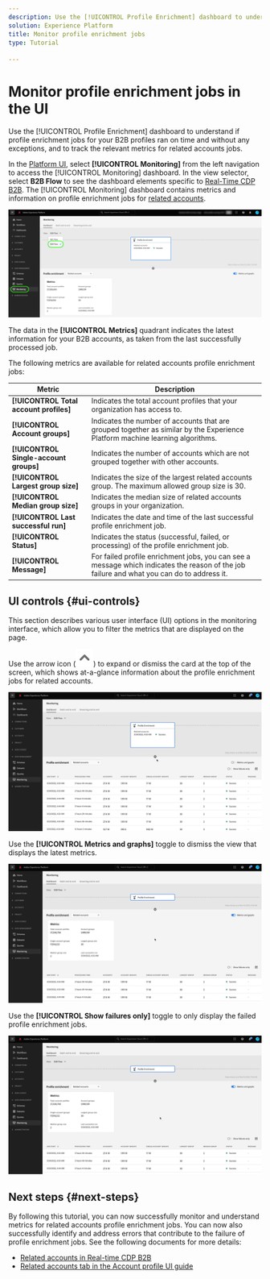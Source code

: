 ```yaml
---
description: Use the [!UICONTROL Profile Enrichment] dashboard to understand if profile enrichment jobs ran on time and without any exceptions, and to track the relevant metrics for related accounts.
solution: Experience Platform
title: Monitor profile enrichment jobs
type: Tutorial

---
```

# Monitor profile enrichment jobs in the UI

Use the [!UICONTROL Profile Enrichment] dashboard to understand if profile enrichment jobs for your B2B profiles ran on time and without any exceptions, and to track the relevant metrics for related accounts jobs.

In the [Platform UI](https://platform.adobe.com), select **[!UICONTROL Monitoring]** from the left navigation to access the [!UICONTROL Monitoring] dashboard. In the view selector, select **B2B Flow** to see the dashboard elements specific to [Real-Time CDP B2B](/help/rtcdp/b2b-overview.md).  The [!UICONTROL Monitoring] dashboard contains metrics and information on profile enrichment jobs for [related accounts](/help/rtcdp/b2b-ai-ml-services/related-accounts.md).

![Profile enrichment jobs monitoring](/help/dataflows/assets/ui/b2b/monitoring-profile-enrichment-jobs.png)

The data in the **[!UICONTROL Metrics]** quadrant indicates the latest information for your B2B accounts, as taken from the last successfully processed job.

The following metrics are available for related accounts profile enrichment jobs:

| Metric | Description |
---------|----------|
| **[!UICONTROL Total account profiles]** | Indicates the total account profiles that your organization has access to. |
| **[!UICONTROL Account groups]** | Indicates the number of accounts that are grouped together as similar by the Experience Platform machine learning algorithms. |
| **[!UICONTROL Single-account groups]** | Indicates the number of accounts which are not grouped together with other accounts. |
| **[!UICONTROL Largest group size]** | Indicates the size of the largest related accounts group. The maximum allowed group size is 30. |
| **[!UICONTROL Median group size]** | Indicates the median size of related accounts groups in your organization. |
| **[!UICONTROL Last successful run]** | Indicates the date and time of the last successful profile enrichment job. |
| **[!UICONTROL Status]** | Indicates the status (successful, failed, or processing) of the profile enrichment job. |
| **[!UICONTROL Message]** | For failed profile enrichment jobs, you can see a message which indicates the reason of the job failure and what you can do to address it. |

## UI controls {#ui-controls}

This section describes various user interface (UI) options in the monitoring interface, which allow you to filter the metrics that are displayed on the page.

Use the arrow icon (![arrow icon](/help/dataflows/assets/ui/monitor-destinations/chevron-up.png)) to expand or dismiss the card at the top of the screen, which shows at-a-glance information about the profile enrichment jobs for related accounts.

![Arrow icon UI control](/help/dataflows/assets/ui/b2b/use-arrow-control.gif)

Use the **[!UICONTROL Metrics and graphs]** toggle to dismiss the view that displays the latest metrics.

![Metrics and graphs toggle](/help/dataflows/assets/ui/b2b/metrics-and-graphs-toggle.gif)

Use the **[!UICONTROL Show failures only]** toggle to only display the failed profile enrichment jobs.

![Show failures only toggle](/help/dataflows/assets/ui/b2b/show-failures-only.gif)

## Next steps {#next-steps}

By following this tutorial, you can now successfully monitor and understand metrics for related accounts profile enrichment jobs. You can now also successfully identify and address errors that contribute to the failure of profile enrichment jobs. See the following documents for more details:

* [Related accounts in Real-time CDP B2B](/help/rtcdp/b2b-ai-ml-services/related-accounts.md)
* [Related accounts tab in the Account profile UI guide](/help/rtcdp/accounts/account-profile-ui-guide.md)